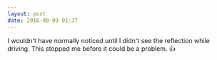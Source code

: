 ```yaml
---
layout: post
date: 2016-08-09 01:37
---
```

I wouldn't have normally noticed until I didn't see the reflection while driving. This stopped me before it could be a problem. 👍
